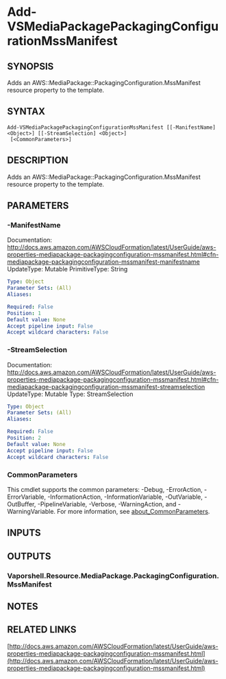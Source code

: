 # Add-VSMediaPackagePackagingConfigurationMssManifest

## SYNOPSIS
Adds an AWS::MediaPackage::PackagingConfiguration.MssManifest resource property to the template.

## SYNTAX

```
Add-VSMediaPackagePackagingConfigurationMssManifest [[-ManifestName] <Object>] [[-StreamSelection] <Object>]
 [<CommonParameters>]
```

## DESCRIPTION
Adds an AWS::MediaPackage::PackagingConfiguration.MssManifest resource property to the template.

## PARAMETERS

### -ManifestName
Documentation: http://docs.aws.amazon.com/AWSCloudFormation/latest/UserGuide/aws-properties-mediapackage-packagingconfiguration-mssmanifest.html#cfn-mediapackage-packagingconfiguration-mssmanifest-manifestname
UpdateType: Mutable
PrimitiveType: String

```yaml
Type: Object
Parameter Sets: (All)
Aliases:

Required: False
Position: 1
Default value: None
Accept pipeline input: False
Accept wildcard characters: False
```

### -StreamSelection
Documentation: http://docs.aws.amazon.com/AWSCloudFormation/latest/UserGuide/aws-properties-mediapackage-packagingconfiguration-mssmanifest.html#cfn-mediapackage-packagingconfiguration-mssmanifest-streamselection
UpdateType: Mutable
Type: StreamSelection

```yaml
Type: Object
Parameter Sets: (All)
Aliases:

Required: False
Position: 2
Default value: None
Accept pipeline input: False
Accept wildcard characters: False
```

### CommonParameters
This cmdlet supports the common parameters: -Debug, -ErrorAction, -ErrorVariable, -InformationAction, -InformationVariable, -OutVariable, -OutBuffer, -PipelineVariable, -Verbose, -WarningAction, and -WarningVariable. For more information, see [about_CommonParameters](http://go.microsoft.com/fwlink/?LinkID=113216).

## INPUTS

## OUTPUTS

### Vaporshell.Resource.MediaPackage.PackagingConfiguration.MssManifest
## NOTES

## RELATED LINKS

[http://docs.aws.amazon.com/AWSCloudFormation/latest/UserGuide/aws-properties-mediapackage-packagingconfiguration-mssmanifest.html](http://docs.aws.amazon.com/AWSCloudFormation/latest/UserGuide/aws-properties-mediapackage-packagingconfiguration-mssmanifest.html)

